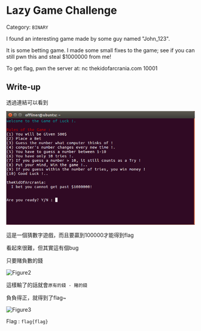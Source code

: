 # Lazy Game Challenge
Category: `BINARY`

I found an interesting game made by some guy named "John_123". 

It is some betting game. I made some small fixes to the game; see if you can still pwn this and steal $1000000 from me!

To get flag, pwn the server at: nc thekidofarcrania.com 10001

## Write-up
透過連結可以看到

![Figure1](https://github.com/Offliners/CTFlearn-writeup/blob/master/BINARY/Lazy%20Game%20Challenge/Figure1.PNG)

這是一個猜數字遊戲，而且要贏到100000才能得到flag

看起來很難，但其實這有個bug

只要賭負數的錢

![Figure2]()

這樣輸了的話就會`原有的錢 - 賭的錢`

負負得正，就得到了flag~

![Figure3]()

Flag : `flag{flag}`
